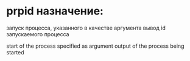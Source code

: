 # prpid назначение:
запуск процесса, указанного в качестве аргумента вывод id запускаемого процесса

start of the process specified as argument output of the process being started
